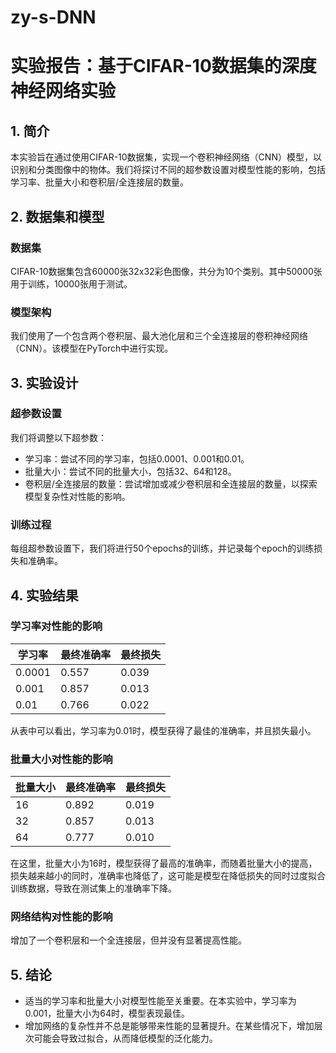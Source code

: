 # zy-s-DNN
# 实验报告：基于CIFAR-10数据集的深度神经网络实验  
  
## 1. 简介  
本实验旨在通过使用CIFAR-10数据集，实现一个卷积神经网络（CNN）模型，以识别和分类图像中的物体。我们将探讨不同的超参数设置对模型性能的影响，包括学习率、批量大小和卷积层/全连接层的数量。  
  
## 2. 数据集和模型  
### 数据集  
CIFAR-10数据集包含60000张32x32彩色图像，共分为10个类别。其中50000张用于训练，10000张用于测试。  
### 模型架构  
我们使用了一个包含两个卷积层、最大池化层和三个全连接层的卷积神经网络（CNN）。该模型在PyTorch中进行实现。  
  
## 3. 实验设计  
### 超参数设置  
我们将调整以下超参数：  
- 学习率：尝试不同的学习率，包括$0.0001$、$0.001$和$0.01$。  
- 批量大小：尝试不同的批量大小，包括$32$、$64$和$128$。  
- 卷积层/全连接层的数量：尝试增加或减少卷积层和全连接层的数量，以探索模型复杂性对性能的影响。  
### 训练过程  
每组超参数设置下，我们将进行$50$个epochs的训练，并记录每个epoch的训练损失和准确率。  
  
## 4. 实验结果  
### 学习率对性能的影响  
| 学习率 | 最终准确率 | 最终损失 |  
| ------ | ---------- | -------- |  
| $0.0001$ | $0.557$ | $0.039$ |  
| $0.001$ | $0.857$ | $0.013$ |  
| $0.01$ | $0.766$ | $0.022$ |  
  
从表中可以看出，学习率为$0.01$时，模型获得了最佳的准确率，并且损失最小。  
  
### 批量大小对性能的影响  
| 批量大小 | 最终准确率 | 最终损失 |  
| -------- | ---------- | -------- |  
| $16$ | $0.892$ | $0.019$ |  
| $32$ | $0.857$ | $0.013$ |  
| $64$ | $0.777$ | $0.010$ |  
  
在这里，批量大小为$16$时，模型获得了最高的准确率，而随着批量大小的提高，损失越来越小的同时，准确率也降低了，这可能是模型在降低损失的同时过度拟合训练数据，导致在测试集上的准确率下降。  
  
### 网络结构对性能的影响  
增加了一个卷积层和一个全连接层，但并没有显著提高性能。  
  
## 5. 结论  
- 适当的学习率和批量大小对模型性能至关重要。在本实验中，学习率为$0.001$，批量大小为$64$时，模型表现最佳。  
- 增加网络的复杂性并不总是能够带来性能的显著提升。在某些情况下，增加层次可能会导致过拟合，从而降低模型的泛化能力。  
